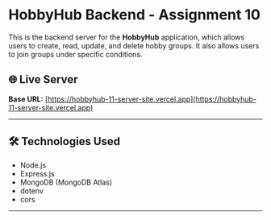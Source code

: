 # HobbyHub Backend - Assignment 10

This is the backend server for the **HobbyHub** application, which allows users to create, read, update, and delete hobby groups. It also allows users to join groups under specific conditions.

## 🌐 Live Server

**Base URL:** [https://hobbyhub-11-server-site.vercel.app](https://hobbyhub-11-server-site.vercel.app)

---

## 🛠️ Technologies Used

- Node.js
- Express.js
- MongoDB (MongoDB Atlas)
- dotenv
- cors

---